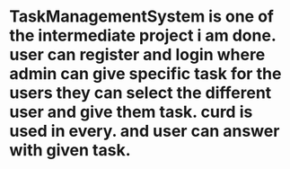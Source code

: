 # TaskManagementSystem is one of the intermediate project i am done. user can register and login where admin can give specific task for the users they can select the different user and give them task. curd is used in every. and user can answer with given task.
